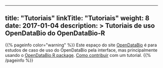 
---
title: "Tutoriais"
linkTitle: "Tutoriais"
weight: 8
date: 2017-01-04
description: >
  Tutoriais de uso OpenDataBio do OpenDataBio-R
---

{{% pageinfo color="warning" %}}
Este espaço do site [OpenDataBio](/docs/) é para estudos de caso de uso do OpenDataBio pela interface, mas principalmente usando o [OpenDataBio R package](https://github.com/opendatabio/opendatabio-r). [Como contribuir](/docs/contribution-guidelines) com um tutorial.
{{% /pageinfo %}}
